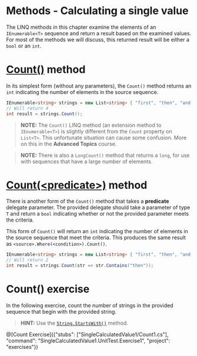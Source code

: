 [//]: # (GENERATED FILE -- DO NOT EDIT)
# Methods - Calculating a single value

The LINQ methods in this chapter examine the elements of an `IEnumerable<T>` sequence and return a result based on the examined values. For most of the methods we will discuss, this returned result will be either a `bool` or an `int`.

# [Count()](https://msdn.microsoft.com/en-us/library/bb338038%28v=vs.110%29.aspx) method
In its simplest form (without any parameters), the `Count()` method returns an `int` indicating the number of elements in the source sequence.

```csharp
IEnumerable<string> strings = new List<string> { "first", "then", "and then", "finally" };
// Will return 4
int result = strings.Count();
```

> **NOTE:** The `Count()` LINQ method (an extension method to `IEnumerable<T>`) is slightly different from the `Count` property on `List<T>`. This unfortunate situation can cause some confusion. More on this in the **Advanced Topics** course.

> **NOTE:** There is also a `LongCount()` method that returns a `long`, for use with sequences that have a large number of elements.

# [Count(&lt;predicate&gt;)](https://msdn.microsoft.com/en-us/library/bb535181%28v=vs.110%29.aspx) method
There is another form of the `Count()` method that takes a **predicate** delegate parameter. The provided delegate should take a parameter of type `T` and return a `bool` indicating whether or not the provided parameter meets the criteria.

This form of `Count()` will return an `int` indicating the number of elements in the source sequence that meet the criteria. This produces the same result as `<source>.Where(<condition>).Count()`.

```csharp
IEnumerable<string> strings = new List<string> { "first", "then", "and then", "finally" };
// Will return 2
int result = strings.Count(str => str.Contains("then"));
```

# Count() exercise
In the following exercise, count the number of strings in the provided sequence that begin with the provided string.

> **HINT:** Use the [`String.StartsWith()`](https://msdn.microsoft.com/en-us/library/baketfxw%28v=vs.110%29.aspx) method.

@[Count Exercise]({"stubs": ["SingleCalculatedValue1/Count1.cs"], "command": "SingleCalculatedValue1.UnitTest.Exercise1", "project": "exercises"})
